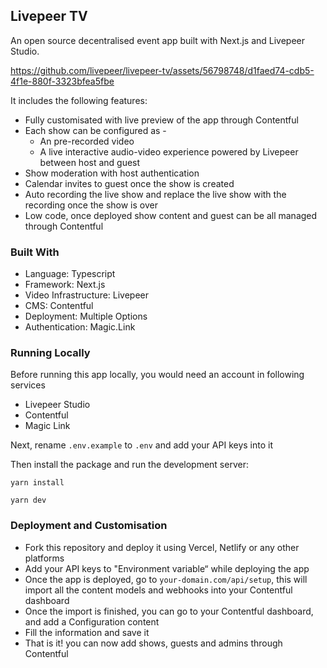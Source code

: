 ## Livepeer TV

An open source decentralised event app built with Next.js and Livepeer Studio.

https://github.com/livepeer/livepeer-tv/assets/56798748/d1faed74-cdb5-4f1e-880f-3323bfea5fbe


It includes the following features:

- Fully customisated with live preview of the app through Contentful
- Each show can be configured as -
  - An pre-recorded video
  - A live interactive audio-video experience powered by Livepeer between host and guest
- Show moderation with host authentication
- Calendar invites to guest once the show is created
- Auto recording the live show and replace the live show with the recording once the show is over
- Low code, once deployed show content and guest can be all managed through Contentful

### Built With

- Language: Typescript
- Framework: Next.js
- Video Infrastructure: Livepeer
- CMS: Contentful
- Deployment: Multiple Options
- Authentication: Magic.Link

### Running Locally

Before running this app locally, you would need an account in following services

- Livepeer Studio
- Contentful
- Magic Link

Next, rename `.env.example` to `.env` and add your API keys into it

Then install the package and run the development server:

```
yarn install

yarn dev
```

### Deployment and Customisation

- Fork this repository and deploy it using Vercel, Netlify or any other platforms
- Add your API keys to "Environment variable“ while deploying the app
- Once the app is deployed, go to `your-domain.com/api/setup`, this will import all the content models and webhooks into your Contentful dashboard
- Once the import is finished, you can go to your Contentful dashboard, and add a Configuration content
- Fill the information and save it
- That is it! you can now add shows, guests and admins through Contentful
